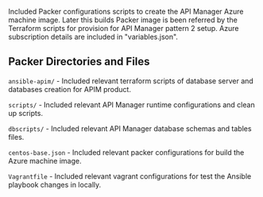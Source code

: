 Included Packer configurations scripts to create the API Manager Azure machine image. Later this builds Packer image is been referred by the Terraform scripts for provision for API Manager pattern 2 setup.
Azure subscription details are included in "variables.json".

Packer Directories and Files
----------------
`ansible-apim/` -
    Included relevant terraform scripts of database server and databases creation for APIM product.

`scripts/` -
    Included relevant API Manager runtime configurations and clean up scripts.

`dbscripts/` -
    Included relevant API Manager database schemas and tables files.

`centos-base.json` -
    Included relevant packer configurations for build the Azure machine image.

`Vagrantfile` -
    Included relevant vagrant configurations for test the Ansible playbook changes in locally.
